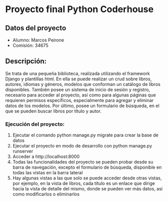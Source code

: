 # Proyecto final Python Coderhouse
## Datos del proyecto
* Alumno: Marcos Peirone
* Comisión: 34675

## Descripción:
Se trata de una pequeña biblioteca, realizada utilizando el framework Django y plantillas html.
En ella se puede realizar un crud sobre libros, autores, idiomas y géneros, modelos que conforman un catálogo de libros disponibles.
También posee un sistema de inicio de sesión y registro, necesario para acceder al proyecto, así como para algunas páginas que requieren permisos específicos, especialmente para agregar y eliminar datos de los modelos.
Por último, posee un formulario de búsqueda, en el que se pueden buscar libros por título y autor.

### Ejecución del proyecto:
1) Ejecutar el comando python manage.py migrate para crear la base de datos
2) Ejecutar el proyecto en modo de desarrollo con python manage.py runserver
3) Acceder a http://localhost:8000
4) Todas las funcionalidades del proyecto se pueden probar desde su barra de navegación, excepto el formulario de búsqueda, disponible en todas las vistas en la barra lateral
5) Hay algunas vistas a las que solo se puede acceder desde otras vistas, por ejemplo, en la vista de libros, cada título es un enlace que dirige hacia la vista de detalle del mismo, donde se pueden ver más datos, así como modificarlos o eliminarlos